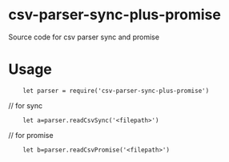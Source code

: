 # csv-parser-sync-plus-promise

Source code for csv parser sync and promise


# Usage 
		let parser = require('csv-parser-sync-plus-promise')
// for sync

		let a=parser.readCsvSync('<filepath>')

// for promise

		let b=parser.readCsvPromise('<filepath>')
